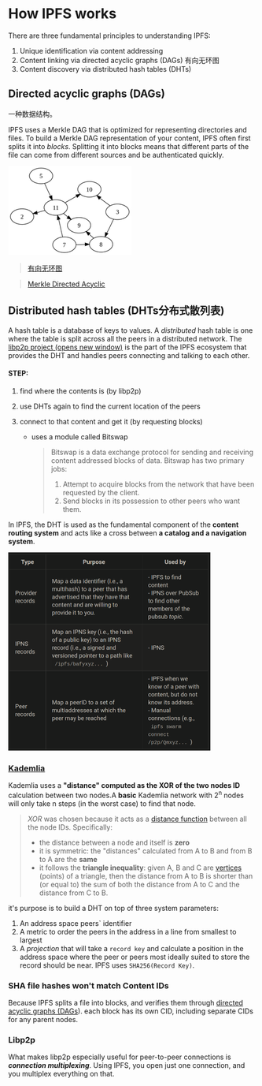 # How IPFS works

There are three fundamental principles to understanding IPFS:

1. Unique identification via content addressing
2. Content linking via directed acyclic graphs (DAGs)  有向无环图
3. Content discovery via distributed hash tables (DHTs)

## Directed acyclic graphs (DAGs)

一种数据结构。

IPFS uses a Merkle DAG that is optimized for representing directories and files. To build a Merkle DAG representation of your content, IPFS often first splits it into *blocks*. Splitting it into blocks means that different parts of the file can come from different sources and be authenticated quickly. 

![img](How_IPFS_works.assets/250px-Example_of_a_directed_acyclic_graph.png)

> [有向无环图](https://wiki.swarma.org/index.php?title=%E6%9C%89%E5%90%91%E6%97%A0%E7%8E%AF%E5%9B%BE_Directed_acyclic_graph&oldid=23887)

> [Merkle Directed Acyclic ](https://docs.ipfs.tech/concepts/merkle-dag/#further-resources)

##  Distributed hash tables (DHTs分布式散列表)  

A hash table is a database of keys to values. A *distributed* hash table is one where the table is split across all the peers in a distributed network. The [libp2p project](https://libp2p.io/)[ ](https://libp2p.io/)[ (opens new window)](https://libp2p.io/) is the part of the IPFS ecosystem that provides the DHT and handles peers connecting and talking to each other. 

#### **STEP**:

1. find where the contents is (by libp2p) 

2. use DHTs again to find the current location of the peers

3. connect to that content and get it  (by requesting blocks)

   * uses a module called Bitswap

     > Bitswap is a data exchange protocol for sending and receiving content addressed blocks of data. Bitswap has two primary jobs:
     >
     > 1. Attempt to acquire blocks from the network that have been requested by the client.
     > 2. Send blocks in its possession to other peers who want them.

   

In IPFS, the DHT is used as the fundamental component of the **content  routing system** and acts like a cross between **a catalog and a navigation  system**.

<img src="How_IPFS_works.assets/image-20230220200126186.png" alt="image-20230220200126186" style="zoom:50%;" />

### [Kademlia](https://zh.wikipedia.org/zh-hans/Kademlia)

Kademlia uses a **"distance" computed as the XOR of the two nodes ID** calculation between two nodes.A **basic** Kademlia network with 2<sup>n</sup> nodes will only take n steps (in the worst case) to find that node.

> *XOR* was chosen because it acts as a [distance function](https://en.wikipedia.org/wiki/Metric_(mathematics)) between all the node IDs. Specifically:
>
> - the distance between a node and itself is **zero**  
> - it is symmetric: the "distances" calculated from A to B and from B to A are the **same**
> - it follows the **triangle inequality**: given A, B and C are [vertices](https://en.wikipedia.org/wiki/Vertex_(geometry)) (points) of a triangle, then the distance from A to B is shorter than  (or equal to) the sum of both the distance from A to C and the distance  from C to B.

 it's purpose is to build a DHT on top of three system parameters:

1. An address space peers` identifier
2. A metric to order the peers in the address in a line from smallest to largest 
3. A *projection* that will take a `record key` and  calculate a position in the address space where the peer or peers most  ideally suited to store the record should be near. IPFS uses `SHA256(Record Key)`.



### SHA file hashes won't match Content IDs

Because IPFS splits a file into blocks, and verifies them through [directed acyclic graphs (DAGs](https://docs.ipfs.tech/concepts/merkle-dag/)). each block has its own CID, including separate CIDs for any parent nodes.

### Libp2p

What makes libp2p especially useful for peer-to-peer connections is ***connection multiplexing***. Using IPFS, you open just one connection, and you multiplex everything on that.
